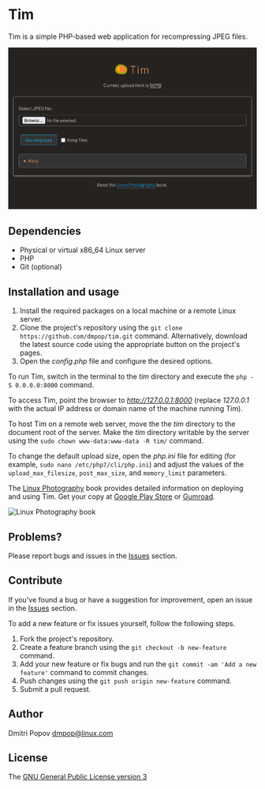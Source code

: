 # Tim

Tim is a simple PHP-based web application for recompressing JPEG files.

<img src="tim.png" alt="Tim"/>

## Dependencies

- Physical or virtual x86_64 Linux server
- PHP
- Git (optional)

## Installation and usage

1. Install the required packages on a local machine or a remote Linux server.
2. Clone the project's repository using the `git clone https://github.com/dmpop/tim.git` command. Alternatively, download the latest source code using the appropriate button on the project's pages.
3. Open the _config.php_ file and configure the desired options.

To run Tim, switch in the terminal to the _tim_ directory and execute the `php -S 0.0.0.0:8000` command.

To access Tim, point the browser to _http://127.0.0.1:8000_ (replace _127.0.0.1_ with the actual IP address or domain name of the machine running Tim).

To host Tim on a remote web server, move the the _tim_ directory to the document root of the server. Make the _tim_ directory writable by the server using the `sudo chown www-data:www-data -R tim/` command.

To change the default upload size, open the _php.ini_ file for editing (for example, `sudo nano /etc/php7/cli/php.ini`) and adjust the values of the `upload_max_filesize`, `post_max_size`, and `memory_limit` parameters.

The [Linux Photography](https://gumroad.com/l/linux-photography) book provides detailed information on deploying and using Tim. Get your copy at [Google Play Store](https://play.google.com/store/books/details/Dmitri_Popov_Linux_Photography?id=cO70CwAAQBAJ) or [Gumroad](https://gumroad.com/l/linux-photography).

<img src="https://i.imgur.com/wBgcfSk.jpg" title="Linux Photography book" width="200"/>

## Problems?

Please report bugs and issues in the [Issues](https://github.com/dmpop/tim/issues) section.

## Contribute

If you've found a bug or have a suggestion for improvement, open an issue in the [Issues](https://github.com/dmpop/tim/issues) section.

To add a new feature or fix issues yourself, follow the following steps.

1. Fork the project's repository.
2. Create a feature branch using the `git checkout -b new-feature` command.
3. Add your new feature or fix bugs and run the `git commit -am 'Add a new feature'` command to commit changes.
4. Push changes using the `git push origin new-feature` command.
5. Submit a pull request.

## Author

Dmitri Popov [dmpop@linux.com](mailto:dmpop@linux.com)

## License

The [GNU General Public License version 3](http://www.gnu.org/licenses/gpl-3.0.en.html)
 

